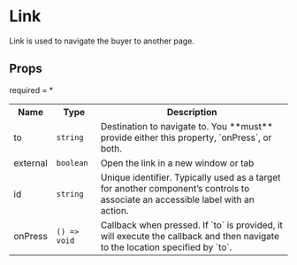 # Link

Link is used to navigate the buyer to another page.
 
## Props
required = *
<table><tr><th>Name</th><th>Type</th><th>Description</th></tr><tr><td>to</td><td><code>string</code></td><td>Destination to navigate to. You **must** provide either this property, `onPress`, or both. </td></tr><tr><td>external</td><td><code>boolean</code></td><td>Open the link in a new window or tab </td></tr><tr><td>id</td><td><code>string</code></td><td>Unique identifier. Typically used as a target for another component’s controls to associate an accessible label with an action. </td></tr><tr><td>onPress</td><td><code>() => void</code></td><td>Callback when pressed. If `to` is provided, it will execute the callback and then navigate to the location specified by `to`. </td></tr></table>